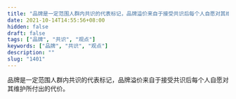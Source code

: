 ```yaml
---
title: "品牌是一定范围人群内共识的代表标记，品牌溢价来自于接受共识后每个人自愿对其维护所付出的代价。"
date: 2021-10-14T14:55:56+08:00
hidden: false
draft: false
tags: ["品牌", "共识", "观点"]
keywords: ["品牌", "共识", "观点"]
description: ""
slug: "1401"
---
```


品牌是一定范围人群内共识的代表标记，品牌溢价来自于接受共识后每个人自愿对其维护所付出的代价。